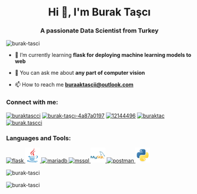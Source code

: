 <h1 align="center">Hi 👋, I'm Burak Taşcı</h1>
<h3 align="center">A passionate Data Scientist from Turkey</h3>

<p align="left"> <img src="https://komarev.com/ghpvc/?username=burak-tasci&label=Profile%20views&color=0e75b6&style=flat" alt="burak-tasci" /> </p>

- 🌱 I’m currently learning **flask for deploying machine learning models to web**

- 💬 You can ask me about **any part of computer vision**

- 📫 How to reach me **buraaktascii@outlook.com**

<h3 align="left">Connect with me:</h3>
<p align="left">
<a href="https://twitter.com/buraktascci" target="blank"><img align="center" src="https://raw.githubusercontent.com/rahuldkjain/github-profile-readme-generator/master/src/images/icons/Social/twitter.svg" alt="buraktascci" height="30" width="40" /></a>
<a href="https://linkedin.com/in/burak-taşcı-4a87a0197" target="blank"><img align="center" src="https://raw.githubusercontent.com/rahuldkjain/github-profile-readme-generator/master/src/images/icons/Social/linked-in-alt.svg" alt="burak-taşcı-4a87a0197" height="30" width="40" /></a>
<a href="https://stackoverflow.com/users/12144496" target="blank"><img align="center" src="https://raw.githubusercontent.com/rahuldkjain/github-profile-readme-generator/master/src/images/icons/Social/stack-overflow.svg" alt="12144496" height="30" width="40" /></a>
<a href="https://kaggle.com/buraktac" target="blank"><img align="center" src="https://raw.githubusercontent.com/rahuldkjain/github-profile-readme-generator/master/src/images/icons/Social/kaggle.svg" alt="buraktac" height="30" width="40" /></a>
<a href="https://instagram.com/burak.tascci" target="blank"><img align="center" src="https://raw.githubusercontent.com/rahuldkjain/github-profile-readme-generator/master/src/images/icons/Social/instagram.svg" alt="burak.tascci" height="30" width="40" /></a>
</p>

<h3 align="left">Languages and Tools:</h3>
<p align="left"> <a href="https://flask.palletsprojects.com/" target="_blank" rel="noreferrer"> <img src="https://www.vectorlogo.zone/logos/pocoo_flask/pocoo_flask-icon.svg" alt="flask" width="40" height="40"/> </a> <a href="https://www.java.com" target="_blank" rel="noreferrer"> <img src="https://raw.githubusercontent.com/devicons/devicon/master/icons/java/java-original.svg" alt="java" width="40" height="40"/> </a> <a href="https://mariadb.org/" target="_blank" rel="noreferrer"> <img src="https://www.vectorlogo.zone/logos/mariadb/mariadb-icon.svg" alt="mariadb" width="40" height="40"/> </a> <a href="https://www.microsoft.com/en-us/sql-server" target="_blank" rel="noreferrer"> <img src="https://www.svgrepo.com/show/303229/microsoft-sql-server-logo.svg" alt="mssql" width="40" height="40"/> </a> <a href="https://www.mysql.com/" target="_blank" rel="noreferrer"> <img src="https://raw.githubusercontent.com/devicons/devicon/master/icons/mysql/mysql-original-wordmark.svg" alt="mysql" width="40" height="40"/> </a> <a href="https://postman.com" target="_blank" rel="noreferrer"> <img src="https://www.vectorlogo.zone/logos/getpostman/getpostman-icon.svg" alt="postman" width="40" height="40"/> </a> <a href="https://www.python.org" target="_blank" rel="noreferrer"> <img src="https://raw.githubusercontent.com/devicons/devicon/master/icons/python/python-original.svg" alt="python" width="40" height="40"/> </a> </p>

<p><img align="center" src="https://github-readme-stats.vercel.app/api/top-langs?username=burak-tasci&show_icons=true&locale=en&layout=compact" alt="burak-tasci" /></p>

<p><img align="center" src="https://github-readme-streak-stats.herokuapp.com/?user=burak-tasci&" alt="burak-tasci" /></p>

